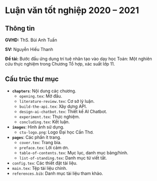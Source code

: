 # Luận văn tốt nghiệp 2020 – 2021

## Thông tin

**GVHD:** ThS. Bùi Anh Tuấn

**SV:** Nguyễn Hiếu Thanh

**Đề tài:** Bước đầu ứng dụng trí tuệ nhân tạo vào dạy học Toán: Một nghiên cứu thực nghiệm trong Chương Tổ hợp, xác suất lớp 11.

## Cấu trúc thư mục

- **`chapters`**: Nội dung các chương.
  - `opening.tex`: Mở đầu.
  - `literature-review.tex`: Cơ sở lý luận.
  - `build-the-api.tex`: Xây dựng API.
  - `design-ai-chatbot.tex`: Thiết kế AI Chatbot.
  - `experiment.tex`: Thực nghiệm.
  - `concluding.tex`: Kết luận.
- **`images`**: Hình ảnh sử dụng.
  - `ctu-logo.png`: Logo Đại học Cần Thơ.
- **`pages`**: Các phần ít trang.
  - `cover.tex`: Trang bìa.
  - `preface.tex`: Lời cảm ơn.
  - `table-of-contents.tex`: Mục lục, danh mục bảng/hình.
  - `list-of-standing.tex`: Danh mục từ viết tắt.
- `config.tex`: Các thiết đặt tài liệu.
- `main.tex`: Tệp tài liệu chính.
- `references.bib`: Danh mục tài liệu tham khảo.
